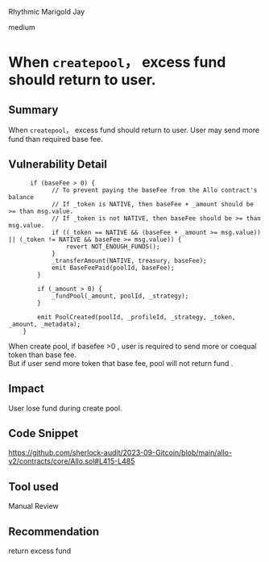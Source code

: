 Rhythmic Marigold Jay

medium

# When `createpool`， excess  fund should return  to user.
## Summary
When `createpool`， excess  fund should return  to user.  User may send  more  fund than required  base fee.
## Vulnerability Detail
```solidity 
      if (baseFee > 0) {
            // To prevent paying the baseFee from the Allo contract's balance
            // If _token is NATIVE, then baseFee + _amount should be >= than msg.value.
            // If _token is not NATIVE, then baseFee should be >= than msg.value.
            if ((_token == NATIVE && (baseFee + _amount >= msg.value)) || (_token != NATIVE && baseFee >= msg.value)) {
                revert NOT_ENOUGH_FUNDS();
            }
            _transferAmount(NATIVE, treasury, baseFee);
            emit BaseFeePaid(poolId, baseFee);
        }

        if (_amount > 0) {
            _fundPool(_amount, poolId, _strategy);
        }

        emit PoolCreated(poolId, _profileId, _strategy, _token, _amount, _metadata);
    }
```
When create  pool, if  basefee >0 , user is required to send more  or coequal token than base fee.   
But if  user send  more  token that  base fee,  pool will not return  fund .

## Impact

User lose fund during create  pool.

## Code Snippet
https://github.com/sherlock-audit/2023-09-Gitcoin/blob/main/allo-v2/contracts/core/Allo.sol#L415-L485
## Tool used
Manual Review

## Recommendation
return excess fund
 